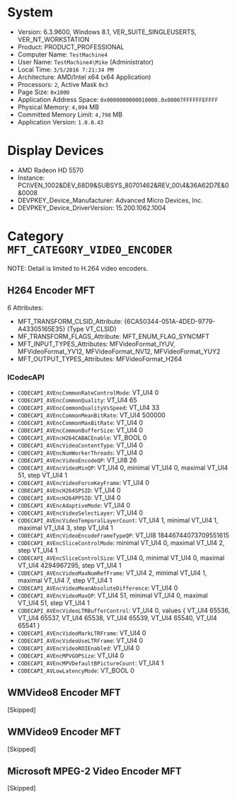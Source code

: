 # System

 * Version: 6.3.9600, Windows 8.1, VER_SUITE_SINGLEUSERTS, VER_NT_WORKSTATION
 * Product: PRODUCT_PROFESSIONAL
 * Computer Name: `TestMachine4`
 * User Name: `TestMachine4\Mike` (Administrator)
 * Local Time: `3/5/2016 7:21:34 PM`
 * Architecture: AMD/Intel x64 (x64 Application)
 * Processors: `2`, Active Mask `0x3`
 * Page Size: `0x1000`
 * Application Address Space: `0x0000000000010000`..`0x00007FFFFFFEFFFF`
 * Physical Memory: `4,094` MB
 * Committed Memory Limit: `4,798` MB
 * Application Version: `1.0.0.43`

# Display Devices

 * AMD Radeon HD 5570
  * Instance: PCI\VEN_1002&DEV_68D9&SUBSYS_80701462&REV_00\4&36A62D7E&0&0008
  * DEVPKEY_Device_Manufacturer: Advanced Micro Devices, Inc.
  * DEVPKEY_Device_DriverVersion: 15.200.1062.1004

# Category `MFT_CATEGORY_VIDEO_ENCODER`

NOTE: Detail is limited to H.264 video encoders.

## H264 Encoder MFT

6 Attributes:

 * MFT_TRANSFORM_CLSID_Attribute: {6CA50344-051A-4DED-9779-A43305165E35} (Type VT_CLSID)
 * MF_TRANSFORM_FLAGS_Attribute: MFT_ENUM_FLAG_SYNCMFT
 * MFT_INPUT_TYPES_Attributes: MFVideoFormat_IYUV, MFVideoFormat_YV12, MFVideoFormat_NV12, MFVideoFormat_YUY2
 * MFT_OUTPUT_TYPES_Attributes: MFVideoFormat_H264

### ICodecAPI

 * `CODECAPI_AVEncCommonRateControlMode`: VT_UI4 0
 * `CODECAPI_AVEncCommonQuality`: VT_UI4 65
 * `CODECAPI_AVEncCommonQualityVsSpeed`: VT_UI4 33
 * `CODECAPI_AVEncCommonMeanBitRate`: VT_UI4 500000
 * `CODECAPI_AVEncCommonMaxBitRate`: VT_UI4 0
 * `CODECAPI_AVEncCommonBufferSize`: VT_UI4 0
 * `CODECAPI_AVEncH264CABACEnable`: VT_BOOL 0
 * `CODECAPI_AVEncVideoContentType`: VT_UI4 0
 * `CODECAPI_AVEncNumWorkerThreads`: VT_UI4 0
 * `CODECAPI_AVEncVideoEncodeQP`: VT_UI8 26
 * `CODECAPI_AVEncVideoMinQP`: VT_UI4 0, minimal VT_UI4 0, maximal VT_UI4 51, step VT_UI4 1
 * `CODECAPI_AVEncVideoForceKeyFrame`: VT_UI4 0
 * `CODECAPI_AVEncH264SPSID`: VT_UI4 0
 * `CODECAPI_AVEncH264PPSID`: VT_UI4 0
 * `CODECAPI_AVEncAdaptiveMode`: VT_UI4 0
 * `CODECAPI_AVEncVideoSelectLayer`: VT_UI4 0
 * `CODECAPI_AVEncVideoTemporalLayerCount`: VT_UI4 1, minimal VT_UI4 1, maximal VT_UI4 3, step VT_UI4 1
 * `CODECAPI_AVEncVideoEncodeFrameTypeQP`: VT_UI8 18446744073709551615
 * `CODECAPI_AVEncSliceControlMode`: minimal VT_UI4 0, maximal VT_UI4 2, step VT_UI4 1
 * `CODECAPI_AVEncSliceControlSize`: VT_UI4 0, minimal VT_UI4 0, maximal VT_UI4 4294967295, step VT_UI4 1
 * `CODECAPI_AVEncVideoMaxNumRefFrame`: VT_UI4 2, minimal VT_UI4 1, maximal VT_UI4 7, step VT_UI4 1
 * `CODECAPI_AVEncVideoMeanAbsoluteDifference`: VT_UI4 0
 * `CODECAPI_AVEncVideoMaxQP`: VT_UI4 51, minimal VT_UI4 0, maximal VT_UI4 51, step VT_UI4 1
 * `CODECAPI_AVEncVideoLTRBufferControl`: VT_UI4 0, values { VT_UI4 65536, VT_UI4 65537, VT_UI4 65538, VT_UI4 65539, VT_UI4 65540, VT_UI4 65541 }
 * `CODECAPI_AVEncVideoMarkLTRFrame`: VT_UI4 0
 * `CODECAPI_AVEncVideoUseLTRFrame`: VT_UI4 0
 * `CODECAPI_AVEncVideoROIEnabled`: VT_UI4 0
 * `CODECAPI_AVEncMPVGOPSize`: VT_UI4 0
 * `CODECAPI_AVEncMPVDefaultBPictureCount`: VT_UI4 1
 * `CODECAPI_AVLowLatencyMode`: VT_BOOL 0

## WMVideo8 Encoder MFT

[Skipped]

## WMVideo9 Encoder MFT

[Skipped]

## Microsoft MPEG-2 Video Encoder MFT

[Skipped]
